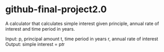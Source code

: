 # github-final-project2.0
A calculator that calculates simple interest given principle, annual rate of interest and time period in years.

Input:
  p, principal amount
  t, time period in years
  r, annual rate of interest 
Output:
  simple interest = p*t*r
